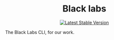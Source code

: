 <h1 align="center">Black labs</h1>

<p align="center">
  <a href="https://packagist.org/packages/blacklabs/blacklabs"><img src="https://img.shields.io/packagist/v/blacklabs/blacklabs.svg?label=stable" alt="Latest Stable Version"></a>
</p>

The Black Labs CLI, for our work.
